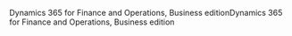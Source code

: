 <span data-ttu-id="31a2f-101">Dynamics 365 for Finance and Operations, Business edition</span><span class="sxs-lookup"><span data-stu-id="31a2f-101">Dynamics 365 for Finance and Operations, Business edition</span></span>